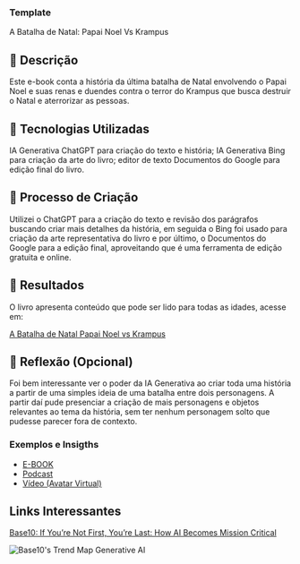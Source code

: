 ### Template
A Batalha de Natal: Papai Noel Vs Krampus

## 📒 Descrição
Este e-book conta a história da última batalha de Natal envolvendo o Papai Noel e suas renas e duendes contra o terror do Krampus que busca destruir o Natal e aterrorizar as pessoas.

## 🤖 Tecnologias Utilizadas
IA Generativa ChatGPT para criação do texto e história;
IA Generativa Bing para criação da arte do livro;
editor de texto Documentos do Google para edição final do livro.

## 🧐 Processo de Criação
Utilizei o ChatGPT para a criação do texto e revisão dos parágrafos buscando criar mais detalhes da história, em seguida o Bing foi usado para criação da arte representativa do livro e por último, o Documentos do Google para a edição final, aproveitando que é uma ferramenta de edição gratuita e online.

## 🚀 Resultados
O livro apresenta conteúdo que pode ser lido para todas as idades, acesse em:

[A Batalha de Natal Papai Noel vs Krampus](https://docs.google.com/document/d/1ltjVgnjugl3SgC2EPWXsDy_MLtB7motLEORl6DyuVG0/edit?usp=drive_link)

## 💭 Reflexão (Opcional)
Foi bem interessante ver o poder da IA Generativa ao criar toda uma história a partir de uma simples ideia de uma batalha entre dois personagens. A partir daí pude presenciar a criação de mais personagens e objetos relevantes ao tema da história, sem ter nenhum personagem solto que pudesse parecer fora de contexto.

### Exemplos e Insigths

- [E-BOOK](/exemplos/E-BOOK.md)
- [Podcast](/exemplos/PODCAST.md)
- [Vídeo (Avatar Virtual)](/exemplos/VIDEO.md)

## Links Interessantes

[Base10: If You’re Not First, You’re Last: How AI Becomes Mission Critical](https://base10.vc/post/generative-ai-mission-critical/)

![Base10's Trend Map Generative AI](https://github.com/digitalinnovationone/lab-natty-or-not/assets/730492/f4df26e8-f8f7-4419-8252-c69d73ea930c)
